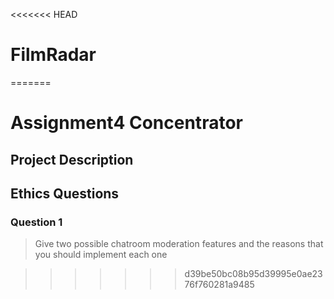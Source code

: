 <<<<<<< HEAD
# FilmRadar
=======
# Assignment4 Concentrator

## Project Description
<!-- you can include known bugs, design decisions, external references used... -->

## Ethics Questions

### Question 1

> Give two possible chatroom moderation features and the reasons that you should implement each one

<!-- Put your answer to question 1 here -->
>>>>>>> d39be50bc08b95d39995e0ae2376f760281a9485
